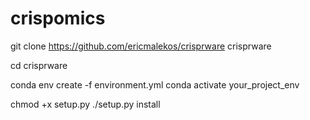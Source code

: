 # crispomics
git clone https://github.com/ericmalekos/crisprware crisprware

cd crisprware

conda env create -f environment.yml
conda activate your_project_env

chmod +x setup.py
./setup.py install 

